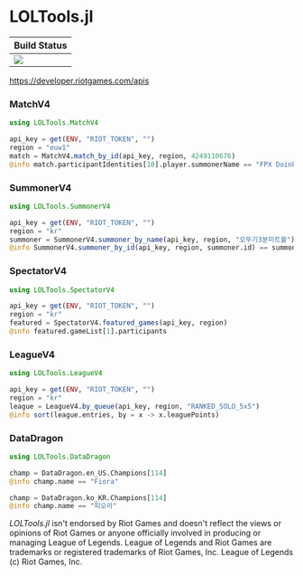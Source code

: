 # LOLTools.jl

|  **Build Status**                |
|:---------------------------------|
|  [![][actions-img]][actions-url] |

https://developer.riotgames.com/apis


### MatchV4

```julia
using LOLTools.MatchV4

api_key = get(ENV, "RIOT_TOKEN", "")
region = "euw1"
match = MatchV4.match_by_id(api_key, region, 4249110676)
@info match.participantIdentities[10].player.summonerName == "FPX Doinb"
```

### SummonerV4

```julia
using LOLTools.SummonerV4

api_key = get(ENV, "RIOT_TOKEN", "")
region = "kr"
summoner = SummonerV4.summoner_by_name(api_key, region, "오뚜기3분미트볼")
@info SummonerV4.summoner_by_id(api_key, region, summoner.id) == summoner
```

### SpectatorV4

```julia
using LOLTools.SpectatorV4

api_key = get(ENV, "RIOT_TOKEN", "")
region = "kr"
featured = SpectatorV4.featured_games(api_key, region)
@info featured.gameList[1].participants
```

### LeagueV4

```julia
using LOLTools.LeagueV4

api_key = get(ENV, "RIOT_TOKEN", "")
region = "kr"
league = LeagueV4.by_queue(api_key, region, "RANKED_SOLO_5x5")
@info sort(league.entries, by = x -> x.leaguePoints)
```

### DataDragon

```julia
using LOLTools.DataDragon

champ = DataDragon.en_US.Champions[114]
@info champ.name == "Fiora"

champ = DataDragon.ko_KR.Champions[114]
@info champ.name == "피오라"
```


[actions-img]: https://github.com/wookay/LOLTools.jl/workflows/CI/badge.svg
[actions-url]: https://github.com/wookay/LOLTools.jl/actions


*LOLTools.jl* isn't endorsed by Riot Games and doesn't reflect the views or opinions of Riot Games or anyone officially involved in producing or managing League of Legends.
League of Legends and Riot Games are trademarks or registered trademarks of Riot Games, Inc. League of Legends (c) Riot Games, Inc.
